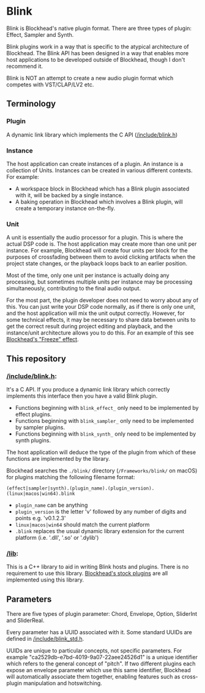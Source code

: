# Blink

Blink is Blockhead's native plugin format. There are three types of plugin: Effect, Sampler and Synth.

Blink plugins work in a way that is specific to the atypical architecture of Blockhead. The Blink API has been designed in a way that enables more host applications to be developed outside of Blockhead, though I don't recommend it.

Blink is NOT an attempt to create a new audio plugin format which competes with VST/CLAP/LV2 etc.

## Terminology

### Plugin
A dynamic link library which implements the C API ([/include/blink.h](/include/blink.h))

### Instance
The host application can create instances of a plugin. An instance is a collection of Units. Instances can be created in various different contexts. For example:
- A workspace block in Blockhead which has a Blink plugin associated with it, will be backed by a single instance.
- A baking operation in Blockhead which involves a Blink plugin, will create a temporary instance on-the-fly.

### Unit
A unit is essentially the audio processor for a plugin. This is where the actual DSP code is. The host application may create more than one unit per instance. For example, Blockhead will create four units per block for the purposes of crossfading between them to avoid clicking artifacts when the project state changes, or the playback loops back to an earlier position.

Most of the time, only one unit per instance is actually doing any processing, but sometimes multiple units per instance may be processing simultaneously, contributing to the final audio output.

For the most part, the plugin developer does not need to worry about any of this. You can just write your DSP code normally, as if there is only one unit, and the host application will mix the unit output correctly. However, for some technical effects, it may be necessary to share data between units to get the correct result during project editing and playback, and the instance/unit architecture allows you to do this. For an example of this see [Blockhead's "Freeze" effect](https://github.com/colugomusic/blockhead_generators/tree/master/effects/freeze).

## This repository

### [/include/blink.h](/include/blink.h):
It's a C API. If you produce a dynamic link library which correctly implements this interface then you have a valid Blink plugin.

- Functions beginning with `blink_effect_` only need to be implemented by effect plugins.
- Functions beginning with `blink_sampler_` only need to be implemented by sampler plugins.
- Functions beginning with `blink_synth_` only need to be implemented by synth plugins.

The host application will deduce the type of the plugin from which of these functions are implemented by the library.

Blockhead searches the `./blink/` directory (`/Frameworks/blink/` on macOS) for plugins matching the following filename format:

`(effect|sampler|synth).(plugin_name).(plugin_version).(linux|macos|win64).blink`

 - `plugin_name` can be anything
 - `plugin_version` is the letter 'v' followed by any number of digits and points e.g. 'v0.1.2.3'
 - `linux|macos|win64` should match the current platform
 - `.blink` replaces the usual dynamic library extension for the current platform (i.e. '.dll', '.so' or '.dylib')

### [/lib](/lib):
This is a C++ library to aid in writing Blink hosts and plugins. There is no requirement to use this library. [Blockhead's stock plugins](https://github.com/colugomusic/blockhead_generators) are all implemented using this library.

## Parameters

There are five types of plugin parameter: Chord, Envelope, Option, SliderInt and SliderReal.

Every parameter has a UUID associated with it. Some standard UUIDs are defined in [/include/blink_std.h](/include/blink_std.h).

UUIDs are unique to particular concepts, not specific parameters. For example "ca2529db-e7bd-4019-9a07-22aee24526d1" is a unique identifier which refers to the general concept of "pitch". If two different plugins each expose an envelope parameter which use this same identifier, Blockhead will automatically associate them together, enabling features such as cross-plugin manipulation and hotswitching.